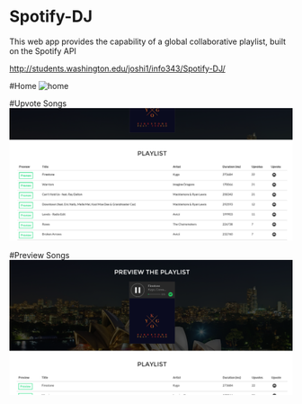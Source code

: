 # Spotify-DJ

This web app provides the capability of a global collaborative playlist, built on the Spotify API

http://students.washington.edu/joshi1/info343/Spotify-DJ/

#Home
![home](img/home.png)

#Upvote Songs
![playlist](img/playlistlist.png)

#Preview Songs
![playlist](img/playlist.png)